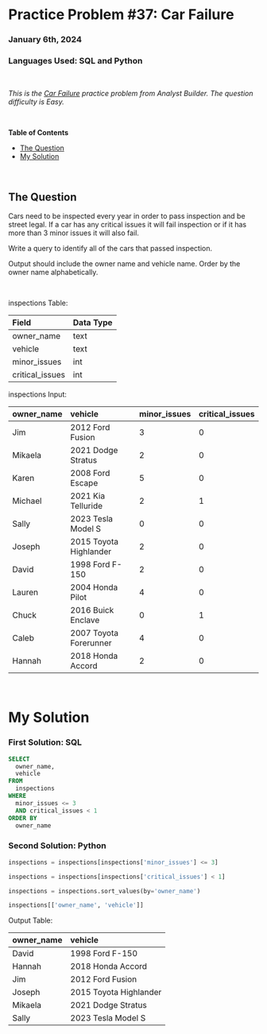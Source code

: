 # **Practice Problem #37: Car Failure**
### January 6th, 2024
### Languages Used: SQL and Python

<br>

*This is the [Car Failure](https://www.analystbuilder.com/questions/car-failure-TUsTW) practice problem from Analyst Builder. The question difficulty is Easy.*

<br>

**Table of Contents**

-   [The Question](#the-question)
-   [My Solution](#my-solution)
  
<br>

## The Question

Cars need to be inspected every year in order to pass inspection and be street legal. If a car has any critical issues it will fail inspection or if it has more than 3 minor issues it will also fail.

Write a query to identify all of the cars that passed inspection.

Output should include the owner name and vehicle name. Order by the owner name alphabetically.


<br>

inspections Table:

| Field           | Data Type |
| :-------------- | :-------- |
| owner_name      | text      |
| vehicle         | text      |
| minor_issues    | int       |
| critical_issues | int       |

inspections Input:

| owner_name | vehicle                | minor_issues | critical_issues |
| :--------- | :--------------------- | :----------- | :-------------- |
| Jim        | 2012 Ford Fusion       | 3            | 0               |
| Mikaela    | 2021 Dodge Stratus     | 2            | 0               |
| Karen      | 2008 Ford Escape       | 5            | 0               |
| Michael    | 2021 Kia Telluride     | 2            | 1               |
| Sally      | 2023 Tesla Model S     | 0            | 0               |
| Joseph     | 2015 Toyota Highlander | 2            | 0               |
| David      | 1998 Ford F-150        | 2            | 0               |
| Lauren     | 2004 Honda Pilot       | 4            | 0               |
| Chuck      | 2016 Buick Enclave     | 0            | 1               |
| Caleb      | 2007 Toyota Forerunner | 4            | 0               |
| Hannah     | 2018 Honda Accord      | 2            | 0               |

<br>

# My Solution

### First Solution: SQL

``` SQL
SELECT 
  owner_name,
  vehicle
FROM 
  inspections 
WHERE
  minor_issues <= 3
  AND critical_issues < 1
ORDER BY
  owner_name
```

### Second Solution: Python

``` Python
inspections = inspections[inspections['minor_issues'] <= 3]

inspections = inspections[inspections['critical_issues'] < 1]

inspections = inspections.sort_values(by='owner_name')

inspections[['owner_name', 'vehicle']]
```

Output Table:

| owner_name | vehicle                |
| :--------- | :--------------------- |
| David      | 1998 Ford F-150        |
| Hannah     | 2018 Honda Accord      |
| Jim        | 2012 Ford Fusion       |
| Joseph     | 2015 Toyota Highlander |
| Mikaela    | 2021 Dodge Stratus     |
| Sally      | 2023 Tesla Model S     |
